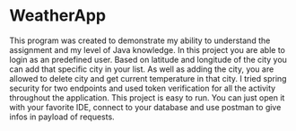 # WeatherApp

This program was created to demonstrate my ability to understand the assignment and my level of Java knowledge.
In this project you are able to login as an predefined user. Based on latitude and longitude of the city you can add that specific city in your list.
As well as adding the city, you are allowed to delete city and get current temperature in that city.
I tried spring security for two endpoints and used token verification for all the activity throughout the application.
This project is easy to run. You can just open it with your favorite IDE, connect to your database and use postman to give infos in payload of requests.
